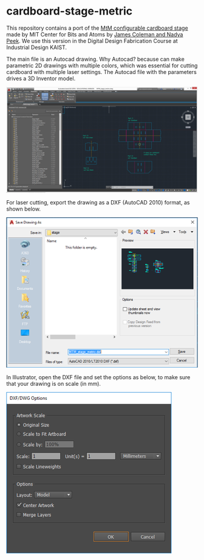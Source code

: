 # cardboard-stage-metric

This repository contains a port of the [MtM configurable cardboard stage](http://mtm.cba.mit.edu/machines/science/) made by MIT Center for Bits and Atoms by [James Coleman and Nadya Peek](http://archive.monograph.io/james/m-mtm). We use this version in the Digital Design Fabrication Course at Industrial Design KAIST.

The main file is an Autocad drawing. Why Autocad? because can make parametric 2D drawings with multiple colors, which was essential for cutting cardboard with multiple laser settings. The Autocad file with the parameters drives a 3D Inventor model.

![Autocad drawing](doc/autocad.png)

For laser cutting, export the drawing as a DXF (AutoCAD 2010) format, as shown below.

![Autocad export DXF 2010](doc/export_dxf.png)


In Illustrator, open the DXF file and set the options as below, to make sure that your drawing is on scale (in mm).

![Illustrator import](doc/import_illustrator.png)
